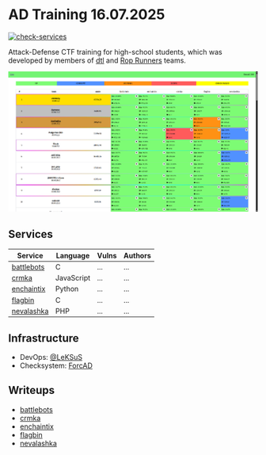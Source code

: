 # AD Training 16.07.2025

[![check-services](https://github.com/dtlhub/ad-training-16-07-2025/actions/workflows/check-services.yml/badge.svg?branch=master&event=push)](https://github.com/dtlhub/ad-training-16-07-2025/actions/workflows/check-services.yml)

Attack-Defense CTF training for high-school students, which was developed by members of [dtl](https://ctftime.org/team/157017) and [Rop Runners](https://ctftime.org/team/279418) teams.

![Top of the scoreboard](./screenshots/top.png)

## Services

| Service                             | Language   | Vulns | Authors |
| ----------------------------------- | ---------- | ----- | ------- |
| [battlebots](/services/battlebots/) | C          | ...   | ...     |
| [crmka](/services/crmka/)           | JavaScript | ...   | ...     |
| [enchaintix](/services/enchaintix/) | Python     | ...   | ...     |
| [flagbin](/services/flagbin/)       | C          | ...   | ...     |
| [nevalashka](/services/nevalashka/) | PHP        | ...   | ...     |

## Infrastructure

- DevOps: [@LeKSuS](https://github.com/LeKSuS-04)
- Checksystem: [ForcAD](https://github.com/pomo-mondreganto/ForcAD)

## Writeups

- [battlebots](/sploits/battlebots/)
- [crmka](/sploits/crmka/)
- [enchaintix](/sploits/enchaintix/)
- [flagbin](/sploits/flagbin/)
- [nevalashka](/sploits/nevalashka/)
